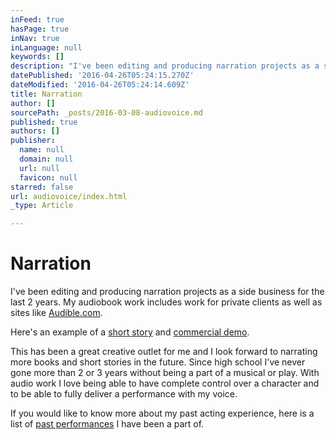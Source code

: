 ```yaml
---
inFeed: true
hasPage: true
inNav: true
inLanguage: null
keywords: []
description: "I've been editing and producing narration projects as a side business for the last 2 years. My audiobook work includes work for private clients as well as sites like Audible.com."
datePublished: '2016-04-26T05:24:15.270Z'
dateModified: '2016-04-26T05:24:14.609Z'
title: Narration
author: []
sourcePath: _posts/2016-03-08-audiovoice.md
published: true
authors: []
publisher:
  name: null
  domain: null
  url: null
  favicon: null
starred: false
url: audiovoice/index.html
_type: Article

---
```

# Narration

I've been editing and producing narration projects as a side business for the last 2 years. My audiobook work includes work for private clients as well as sites like [Audible.com][0].

Here's an example of a [short story][1] and [commercial demo][2]. 

This has been a great creative outlet for me and I look forward to narrating more books and short stories in the future. Since high school I've never gone more than 2 or 3 years without being a part of a musical or play. With audio work I love being able to have complete control over a character and to be able to fully deliver a performance with my voice.

If you would like to know more about my past acting experience, here is a list of [past performances][3] I have been a part of.

[0]: http://www.audible.com/search/ref=a_search_c4_1_1_1_srNarr?searchNarrator=Mark+Schenker&qid=1461206517&sr=1-1
[1]: https://soundcloud.com/mschenker/a-love-story
[2]: https://soundcloud.com/mschenker/mark-voice-demo
[3]: https://docs.google.com/document/d/17Wb8F-m-ByvikfWFU3P9irqqyYGHW_bMKdYqh-zb5yU/edit?usp=sharing